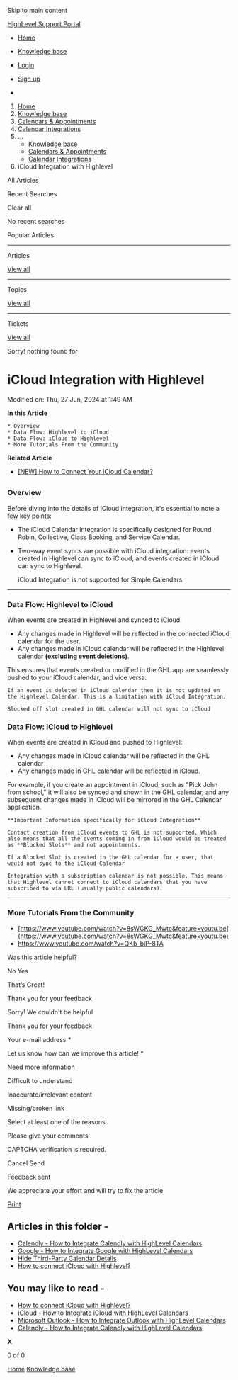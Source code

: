 Skip to main content

[ HighLevel Support Portal ](https://help.gohighlevel.com)

  * [ Home ](/support/home)
  * [ Knowledge base ](/support/solutions)

  * [Login](/support/login)
  * [Sign up](/support/signup)
  * 

  1. [Home](/support/home)
  2. [Knowledge base](/support/solutions)
  3. [Calendars & Appointments](/support/solutions/48000449585)
  4. [Calendar Integrations](/support/solutions/folders/155000000574)
  5. ... 
     * [Knowledge base](/support/solutions)
     * [Calendars & Appointments](/support/solutions/48000449585)
     * [Calendar Integrations](/support/solutions/folders/155000000574)
  6. iCloud Integration with Highlevel

All  Articles 

Recent Searches

Clear all

No recent searches

Popular Articles

* * *

Articles

[View all](/support/search/solutions)

* * *

Topics

[View all](/support/search/topics)

* * *

Tickets

[View all](/support/search/tickets)

Sorry! nothing found for   

# iCloud Integration with Highlevel

Modified on: Thu, 27 Jun, 2024 at 1:49 AM

**In this Article**

    * Overview
    * Data Flow: Highlevel to iCloud
    * Data Flow: iCloud to Highlevel
    * More Tutorials From the Community

**Related Article**

  * **[](https://help.gohighlevel.com/en/support/solutions/articles/155000001477)**[[NEW] How to Connect Your iCloud Calendar?](https://help.gohighlevel.com/en/support/solutions/articles/155000002370)[](https://help.gohighlevel.com/en/support/solutions/articles/155000001477)**[](https://help.gohighlevel.com/en/support/solutions/articles/155000001477)**

##   

### **Overview**

Before diving into the details of iCloud integration, it's essential to note a few key points:

  * The iCloud Calendar integration is specifically designed for Round Robin, Collective, Class Booking, and Service Calendar.
  * Two-way event syncs are possible with iCloud integration: events created in Highlevel can sync to iCloud, and events created in iCloud can sync to Highlevel.

    iCloud Integration is not supported for Simple Calendars

* * *

### **Data Flow: Highlevel to iCloud**

When events are created in Highlevel and synced to iCloud:

  * Any changes made in Highlevel will be reflected in the connected iCloud calendar for the user.
  * Any changes made in iCloud calendar will be reflected in the Highlevel calendar **(excluding event deletions)**.

This ensures that events created or modified in the GHL app are seamlessly pushed to your iCloud calendar, and vice versa.

    If an event is deleted in iCloud calendar then it is not updated on the Highlevel Calendar. This is a limitation with iCloud Integration.
    
    Blocked off slot created in GHL calendar will not sync to iCloud

### **Data Flow: iCloud to Highlevel**

When events are created in iCloud and pushed to Highlevel:

  * Any changes made in iCloud calendar will be reflected in the GHL calendar 
  * Any changes made in GHL calendar will be reflected in iCloud.

For example, if you create an appointment in iCloud, such as "Pick John from school," it will also be synced and shown in the GHL calendar, and any subsequent changes made in iCloud will be mirrored in the GHL Calendar application.

    **Important Information specifically for iCloud Integration**
    
    Contact creation from iCloud events to GHL is not supported. Which also means that all the events coming in from iCloud would be treated as **Blocked Slots** and not appointments.
    
    If a Blocked Slot is created in the GHL calendar for a user, that would not sync to the iCloud Calendar
    
    Integration with a subscription calendar is not possible. This means that Highlevel cannot connect to iCloud calendars that you have subscribed to via URL (usually public calendars).

* * *

### **More Tutorials From the Community**

  * [](https://youtu.be/8sWGKG_Mwtc)[https://www.youtube.com/watch?v=8sWGKG_Mwtc&feature=youtu.be](https://www.youtube.com/watch?v=8sWGKG_Mwtc&feature=youtu.be)
  * <https://www.youtube.com/watch?v=QKb_biP-8TA>

Was this article helpful?

No  Yes 

That’s Great!

Thank you for your feedback

Sorry! We couldn't be helpful

Thank you for your feedback

Your e-mail address *

Let us know how can we improve this article! *

Need more information 

Difficult to understand 

Inaccurate/irrelevant content 

Missing/broken link 

Select at least one of the reasons 

Please give your comments 

CAPTCHA verification is required. 

Cancel  Send 

Feedback sent

We appreciate your effort and will try to fix the article

[Print](javascript:print\(\))

## Articles in this folder -

  * [Calendly - How to Integrate Calendly with HighLevel Calendars](/support/solutions/articles/155000002373-calendly-how-to-integrate-calendly-with-highlevel-calendars)
  * [Google - How to Integrate Google with HighLevel Calendars](/support/solutions/articles/155000002369-google-how-to-integrate-google-with-highlevel-calendars)
  * [Hide Third-Party Calendar Details](/support/solutions/articles/155000003545-hide-third-party-calendar-details)
  * [How to connect iCloud with Highlevel?](/support/solutions/articles/155000001477-how-to-connect-icloud-with-highlevel-)

## You may like to read -

  * [How to connect iCloud with Highlevel?](/support/solutions/articles/155000001477-how-to-connect-icloud-with-highlevel-)
  * [iCloud - How to Integrate iCloud with HighLevel Calendars](/support/solutions/articles/155000002370-icloud-how-to-integrate-icloud-with-highlevel-calendars)
  * [Microsoft Outlook - How to Integrate Outlook with HighLevel Calendars](/support/solutions/articles/155000002371-microsoft-outlook-how-to-integrate-outlook-with-highlevel-calendars)
  * [Calendly - How to Integrate Calendly with HighLevel Calendars](/support/solutions/articles/155000002373-calendly-how-to-integrate-calendly-with-highlevel-calendars)

**X**

0 of 0 []()

[Home](/support/home) [Knowledge base](/support/solutions)
